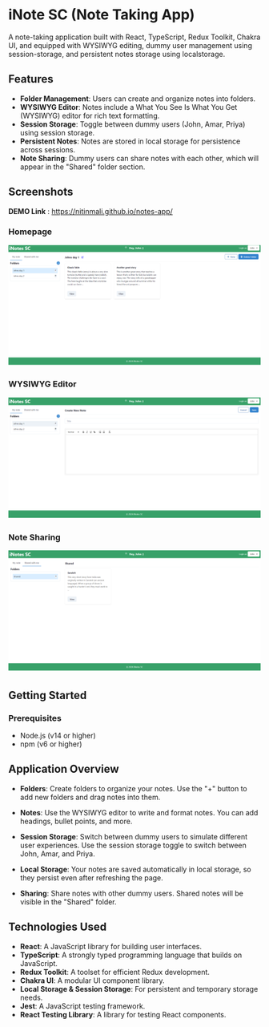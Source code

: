 # iNote SC (Note Taking App)

A note-taking application built with React, TypeScript, Redux Toolkit, Chakra UI, and equipped with WYSIWYG editing, dummy user management using session-storage, and persistent notes storage using localstorage.

## Features

- **Folder Management**: Users can create and organize notes into folders.
- **WYSIWYG Editor**: Notes include a What You See Is What You Get (WYSIWYG) editor for rich text formatting.
- **Session Storage**: Toggle between dummy users (John, Amar, Priya) using session storage.
- **Persistent Notes**: Notes are stored in local storage for persistence across sessions.
- **Note Sharing**: Dummy users can share notes with each other, which will appear in the "Shared" folder section.

## Screenshots
**DEMO Link** : https://nitinmali.github.io/notes-app/

### Homepage
![Homepage](docs/screenshots/homepage.png)

### WYSIWYG Editor
![Editor](docs/screenshots/editor.png)

### Note Sharing
![Sharing](docs/screenshots/sharing.png)

## Getting Started

### Prerequisites

- Node.js (v14 or higher)
- npm (v6 or higher)

## Application Overview

- **Folders**: Create folders to organize your notes. Use the "+" button to add new folders and drag notes into them.
- **Notes**: Use the WYSIWYG editor to write and format notes. You can add headings, bullet points, and more.
- **Session Storage**: Switch between dummy users to simulate different user experiences. Use the session storage toggle to switch between John, Amar, and Priya.

- **Local Storage**: Your notes are saved automatically in local storage, so they persist even after refreshing the page.

- **Sharing**: Share notes with other dummy users. Shared notes will be visible in the "Shared" folder.

## Technologies Used

- **React**: A JavaScript library for building user interfaces.
- **TypeScript**: A strongly typed programming language that builds on JavaScript.
- **Redux Toolkit**: A toolset for efficient Redux development.
- **Chakra UI**: A modular UI component library.
- **Local Storage & Session Storage**: For persistent and temporary storage needs.
- **Jest**: A JavaScript testing framework.
- **React Testing Library**: A library for testing React components.